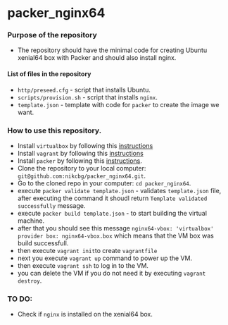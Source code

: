 # packer_nginx64

### Purpose of the repository 
- The repository should have the minimal code for creating Ubuntu xenial64 box with Packer and should also install nginx.

#### List of files in the repository

- `http/preseed.cfg` - script that installs Ubuntu.
- `scripts/provision.sh` - script that installs `nginx`.
- `template.json` - template with code for `packer` to create the image we want.

### How to use this repository.
- Install `virtualbox` by following this [instructions](https://www.virtualbox.org/wiki/Downloads)
- Install `vagrant` by following this [instructions](https://www.vagrantup.com/docs/installation/)
- Install `packer` by following this [instructions](https://www.packer.io/intro/getting-started/install.html).
- Clone the repository to your local computer: `git@github.com:nikcbg/packer_nginx64.git`.
- Go to the cloned repo in your computer: `cd packer_nginx64`.
- execute `packer validate template.json` - validates `template.json` file, after executing the command it shoudl return `Template validated successfully` message. 
- execute `packer build template.json` - to start building the virtual machine. 
- after that you should see this message `nginx64-vbox: 'virtualbox' provider box: nginx64-vbox.box` which means that the VM box was build successfull.
- then execute `vagrant init`to create `vagrantfile` 
- next you execute `vagrant up` command to power up the VM.
- then execute `vagrant ssh` to log in to the VM.
- you can delete the VM if you do not need it by executing `vagrant destroy`.

### TO DO:
- Check if `nginx` is installed on the xenial64 box.

